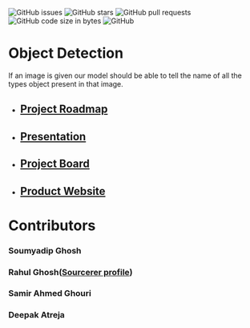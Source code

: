 ![GitHub issues](https://img.shields.io/github/issues/sem6-nu/CAPSTONE-I.svg)
![GitHub stars](https://img.shields.io/github/stars/sem6-nu/CAPSTONE-I.svg?style=social)
![GitHub pull requests](https://img.shields.io/github/issues-pr/sem6-nu/CAPSTONE-I.svg)
![GitHub code size in bytes](https://img.shields.io/github/languages/code-size/sem6-nu/CAPSTONE-I.svg)
![GitHub](https://img.shields.io/github/license/sem6-nu/CAPSTONE-I.svg)


# Object Detection
If an image is given our model should be able to tell the name of all the types object present in that image.

* ## [Project Roadmap](https://docs.google.com/document/d/1erKm0rMYSGh4emntfVez4WdEmMvhzt5d5oCBIePupmI/edit?usp=sharing)
* ## [Presentation](https://docs.google.com/presentation/d/1EuqDIGVmvQUFo0k-LuapWTPcS7DqniB-WsZsswpoGEk/edit?usp=sharing)
* ## [Project Board](https://github.com/sem6-nu/CAPSTONE-I/projects/1)
* ## [Product Website](https://sem6-nu.github.io/)

# Contributors

### Soumyadip Ghosh

### Rahul Ghosh([Sourcerer profile](https://sourcerer.io/ghrahul))

### Samir Ahmed Ghouri

### Deepak Atreja



